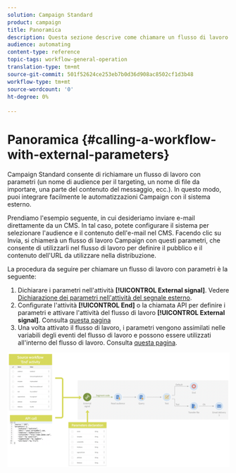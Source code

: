```yaml
---
solution: Campaign Standard
product: campaign
title: Panoramica
description: Questa sezione descrive come chiamare un flusso di lavoro con parametri esterni.
audience: automating
content-type: reference
topic-tags: workflow-general-operation
translation-type: tm+mt
source-git-commit: 501f52624ce253eb7b0d36d908ac8502cf1d3b48
workflow-type: tm+mt
source-wordcount: '0'
ht-degree: 0%

---
```



# Panoramica {#calling-a-workflow-with-external-parameters}

Campaign Standard consente di richiamare un flusso di lavoro con parametri (un nome di audience per il targeting, un nome di file da importare, una parte del contenuto del messaggio, ecc.). In questo modo, puoi integrare facilmente le automatizzazioni Campaign con il sistema esterno.

Prendiamo l&#39;esempio seguente, in cui desideriamo inviare e-mail direttamente da un CMS. In tal caso, potete configurare il sistema per selezionare l&#39;audience e il contenuto dell&#39;e-mail nel CMS. Facendo clic su Invia, si chiamerà un flusso di lavoro Campaign con questi parametri, che consente di utilizzarli nel flusso di lavoro per definire il pubblico e il contenuto dell&#39;URL da utilizzare nella distribuzione.

La procedura da seguire per chiamare un flusso di lavoro con parametri è la seguente:

1. Dichiarare i parametri nell&#39;attività **[!UICONTROL External signal]**. Vedere [Dichiarazione dei parametri nell&#39;attività del segnale esterno](../../automating/using/declaring-parameters-external-signal.md).
1. Configurate l&#39;attività **[!UICONTROL End]** o la chiamata API per definire i parametri e attivare l&#39;attività del flusso di lavoro **[!UICONTROL External signal]**. Consulta [questa pagina](../../automating/using/defining-parameters-calling-workflow.md)
1. Una volta attivato il flusso di lavoro, i parametri vengono assimilati nelle variabili degli eventi del flusso di lavoro e possono essere utilizzati all&#39;interno del flusso di lavoro. Consulta [questa pagina](../../automating/using/customizing-workflow-external-parameters.md).

![](assets/extsignal_process.png)
